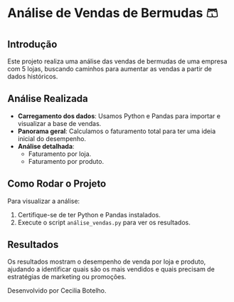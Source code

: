 # Análise de Vendas de Bermudas 🩳

## Introdução

Este projeto realiza uma análise das vendas de bermudas de uma empresa com 5 lojas, buscando caminhos para aumentar as vendas a partir de dados históricos.

## Análise Realizada

- **Carregamento dos dados**: Usamos Python e Pandas para importar e visualizar a base de vendas.
- **Panorama geral**: Calculamos o faturamento total para ter uma ideia inicial do desempenho.
- **Análise detalhada**:
  - Faturamento por loja.
  - Faturamento por produto.

## Como Rodar o Projeto

Para visualizar a análise:

1. Certifique-se de ter Python e Pandas instalados.
2. Execute o script `análise_vendas.py` para ver os resultados.

## Resultados

Os resultados mostram o desempenho de venda por loja e produto, ajudando a identificar quais são os mais vendidos e quais precisam de estratégias de marketing ou promoções.

Desenvolvido por Cecilia Botelho.
